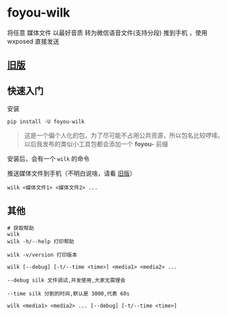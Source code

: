 # foyou-wilk
将任意 媒体文件 以最好音质 转为微信语音文件(支持分段) 推到手机 ，使用 wxposed 直接发送

## [旧版](https://github.com/foyoux/weixin-wxposed-silk-voice/tree/old)

## 快速入门

安装

```shell
pip install -U foyou-wilk
```

> 这是一个偏个人化的包，为了尽可能不占用公共资源，所以包名比较啰嗦。以后我发布的类似小工具包都会添加一个 **foyou-** 前缀

安装后，会有一个 `wilk` 的命令

推送媒体文件到手机（不明白说啥，请看 [旧版](https://github.com/foyoux/weixin-wxposed-silk-voice/tree/old)）

```shell
wilk <媒体文件1> <媒体文件2> ...
```

## 其他

```shell
# 获取帮助
wilk 
wilk -h/--help 打印帮助

wilk -v/version 打印版本

wilk [--debug] [-t/--time <time>] <media1> <media2> ...

--debug silk 文件调试,开发使用,大家无需理会

--time silk 分割的时间,默认是 3000,代表 60s

wilk <media1> <media2> ... [--debug] [-t/--time <time>]
```